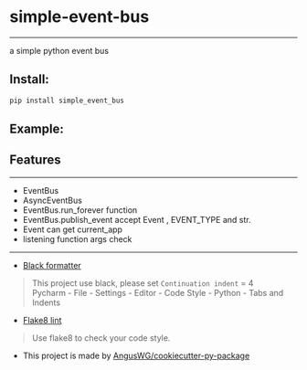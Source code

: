 # simple-event-bus

--- 

a simple python event bus

## Install:

``` bash
pip install simple_event_bus
```

## Example:


## Features

---

* EventBus
* AsyncEventBus
* EventBus.run_forever function
* EventBus.publish_event accept Event , EVENT_TYPE and str.
* Event can get current_app
* listening function args check

---

* [Black formatter](https://github.com/psf/black)

> This project use black, please set `Continuation indent` = 4  
> Pycharm - File - Settings - Editor - Code Style - Python - Tabs and Indents

* [Flake8 lint](https://github.com/PyCQA/flake8)

> Use flake8 to check your code style.

* This project is made by [AngusWG/cookiecutter-py-package](https://github.com/AngusWG/cookiecutter-py-package.git)
